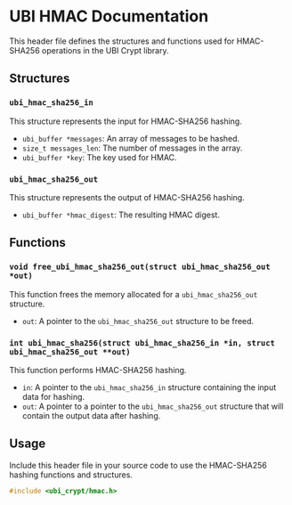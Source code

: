 # UBI HMAC Documentation

This header file defines the structures and functions used for HMAC-SHA256 operations in the UBI Crypt library.

## Structures

### `ubi_hmac_sha256_in`

This structure represents the input for HMAC-SHA256 hashing.

- `ubi_buffer *messages`: An array of messages to be hashed.
- `size_t messages_len`: The number of messages in the array.
- `ubi_buffer *key`: The key used for HMAC.

### `ubi_hmac_sha256_out`

This structure represents the output of HMAC-SHA256 hashing.

- `ubi_buffer *hmac_digest`: The resulting HMAC digest.

## Functions

### `void free_ubi_hmac_sha256_out(struct ubi_hmac_sha256_out *out)`

This function frees the memory allocated for a `ubi_hmac_sha256_out` structure.

- `out`: A pointer to the `ubi_hmac_sha256_out` structure to be freed.

### `int ubi_hmac_sha256(struct ubi_hmac_sha256_in *in, struct ubi_hmac_sha256_out **out)`

This function performs HMAC-SHA256 hashing.

- `in`: A pointer to the `ubi_hmac_sha256_in` structure containing the input data for hashing.
- `out`: A pointer to a pointer to the `ubi_hmac_sha256_out` structure that will contain the output data after hashing.

## Usage

Include this header file in your source code to use the HMAC-SHA256 hashing functions and structures.

```c
#include <ubi_crypt/hmac.h>